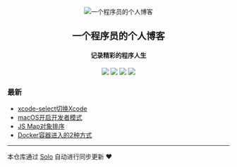 <p align="center"><img alt="一个程序员的个人博客" src="https://static.b3log.org/images/brand/solo-32.png"></p><h2 align="center">
一个程序员的个人博客
</h2>

<h4 align="center">记录精彩的程序人生</h4>
<p align="center"><a title="一个程序员的个人博客" target="_blank" href="https://github.com/wfwangjiangong/solo-blog"><img src="https://img.shields.io/github/last-commit/wfwangjiangong/solo-blog.svg?style=flat-square&color=FF9900"></a>
<a title="GitHub repo size in bytes" target="_blank" href="https://github.com/wfwangjiangong/solo-blog"><img src="https://img.shields.io/github/repo-size/wfwangjiangong/solo-blog.svg?style=flat-square"></a>
<a title="Solo Version" target="_blank" href="https://github.com/b3log/solo/releases"><img src="https://img.shields.io/badge/solo-3.6.4-f1e05a.svg?style=flat-square&color=blueviolet"></a>
<a title="Hits" target="_blank" href="https://github.com/b3log/hits"><img src="https://hits.b3log.org/wfwangjiangong/solo-blog.svg"></a></p>

### 最新

* [xcode-select切换Xcode](https://www.liuxiaoyue.com/articles/2019/11/20/1574235861309.html)
* [macOS开启开发者模式](https://www.liuxiaoyue.com/articles/2019/11/20/1574235389915.html)
* [JS Map对象排序](https://www.liuxiaoyue.com/articles/2019/11/18/1574045699618.html)
* [Docker容器进入的2种方式](https://www.liuxiaoyue.com/articles/2019/11/14/1573719181862.html)



---

本仓库通过 [Solo](https://github.com/b3log/solo) 自动进行同步更新 ❤️ 